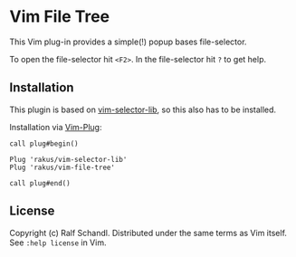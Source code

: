 
# Vim File Tree

This Vim plug-in provides a simple(!) popup bases file-selector.

To open the file-selector hit `<F2>`. In the file-selector hit `?` to get help.

## Installation

This plugin is based on
[vim-selector-lib](https://github.com/rakus/vim-selector-lib), so this also has
to be installed.

Installation via [Vim-Plug](https://github.com/junegunn/vim-plug):
```
call plug#begin()

Plug 'rakus/vim-selector-lib'
Plug 'rakus/vim-file-tree'

call plug#end()
```

## License

Copyright (c) Ralf Schandl.  Distributed under the same terms as Vim itself.
See `:help license` in Vim.

